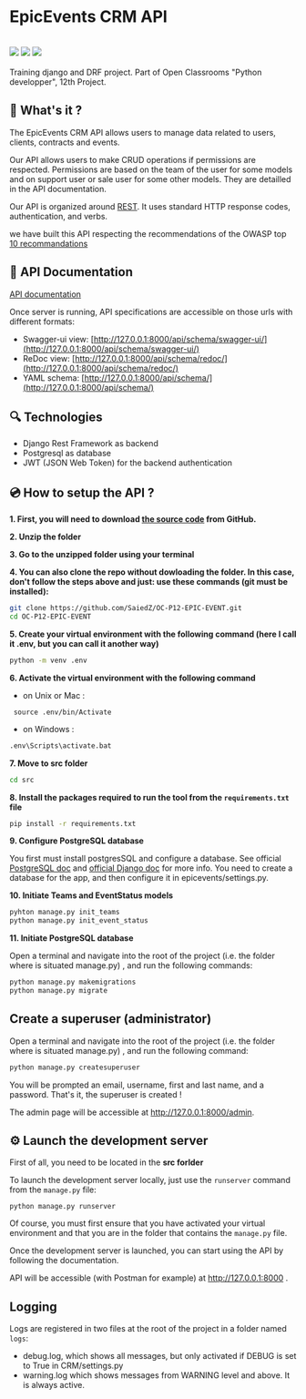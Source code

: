 # EpicEvents CRM API

<br>
<span><img src="https://img.shields.io/badge/DJANGO-3.2-brightgreen?style=for-the-badge&logo=django&logoColor=white">   <img src="https://img.shields.io/badge/Python-3.10.0-brightgreen?style=for-the-badge&logo=python&logoColor=white">   <img src="https://img.shields.io/badge/Django Rest Framework-3.13.1-brightgreen?style=for-the-badge&logo=django&logoColor=white">   </span>
<br>
<br>
Training django and DRF project.
Part of Open Classrooms "Python developper", 12th Project.

## :page_with_curl: What's it ?

The EpicEvents CRM API allows users to manage data related to users, clients, contracts and events.

Our API allows users to make CRUD operations if permissions are respected. Permissions are based on the team of the user for some models and on support user or sale user for some other models. They are detailled in the API documentation.

Our API is organized around [REST](http://en.wikipedia.org/wiki/Representational_State_Transfer). It uses standard HTTP response codes, authentication, and verbs.

we have built this API respecting the recommendations of the OWASP top [10 recommandations](https://owasp.org/www-project-top-ten/)

##  📖  API Documentation

[API documentation](https://documenter.getpostman.com/view/19779552/Uz59Me61)

Once server is running, API specifications are accessible on those urls with different formats:

*   Swagger-ui view: [http://127.0.0.1:8000/api/schema/swagger-ui/](http://127.0.0.1:8000/api/schema/swagger-ui/)
*   ReDoc view: [http://127.0.0.1:8000/api/schema/redoc/](http://127.0.0.1:8000/api/schema/redoc/)
*   YAML schema: [http://127.0.0.1:8000/api/schema/](http://127.0.0.1:8000/api/schema/)

## :mag: Technologies

*   Django Rest Framework as backend
*   Postgresql as database
*   JWT (JSON Web Token) for the backend authentication

## 💿 How to setup the API ?

**1. First, you will need to download [the source code](https://github.com/SaiedZ/OC-P12-EPIC-EVENT.git) from GitHub.**

**2. Unzip the folder**

**3. Go to the unzipped folder using your terminal**

**4. You can also clone the repo without dowloading the folder. In this case, don't follow the steps above and just: use these commands (git must be installed):**
```bash
git clone https://github.com/SaiedZ/OC-P12-EPIC-EVENT.git
cd OC-P12-EPIC-EVENT
```
**5. Create your virtual environment with the following command (here I call it .env, but you can call it another way)**
```bash
python -m venv .env
```
**6. Activate the virtual environment with the following command**
   * on Unix or Mac :
```shell
 source .env/bin/Activate
```
   * on Windows :
```bash
.env\Scripts\activate.bat
```

**7. Move to src folder**
```bash
cd src
```

**8. Install the packages required to run the tool from the `requirements.txt` file**
```bash
pip install -r requirements.txt
```

**9. Configure PostgreSQL database**

You first must install postgresSQL and configure a database.
See official [PostgreSQL doc](https://www.postgresql.org/docs/14/tutorial.html) and [official Django doc](https://docs.djangoproject.com/en/4.0/ref/databases/#postgresql-notes) for more info.
You need to create a database for the app, and then configure it in epicevents/settings.py.

**10. Initiate Teams and EventStatus models**
```bash
pyhton manage.py init_teams
python manage.py init_event_status
```

**11. Initiate PostgreSQL database**

Open a terminal and navigate into the root of the project (i.e. the folder where is situated manage.py) , and run the following commands:

```bash
python manage.py makemigrations
python manage.py migrate
```

## Create a superuser (administrator)

Open a terminal and navigate into the root of the project (i.e. the folder where is situated manage.py) , and run the following command:
```bash
python manage.py createsuperuser
```
You will be prompted an email, username, first and last name, and a password. That's it, the superuser is created !

The admin page will be accessible at http://127.0.0.1:8000/admin.

## ⚙️ Launch the development server

First of all, you need to be located in the **src forlder**

To launch the development server locally, just use the `runserver` command from the `manage.py` file:

```
python manage.py runserver
``` 
Of course, you must first ensure that you have activated your virtual environment and that you are in the folder that contains the `manage.py` file.

Once the development server is launched, you can start using the API by following the documentation.

API will be accessible (with Postman for example) at http://127.0.0.1:8000 .

## Logging

Logs are registered in two files at the root of the project in a folder named ` logs `:

* debug.log, which shows all messages, but only activated if DEBUG is set to True in CRM/settings.py
* warning.log which shows messages from WARNING level and above. It is always active.
